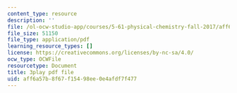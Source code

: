 ```yaml
---
content_type: resource
description: ''
file: /ol-ocw-studio-app/courses/5-61-physical-chemistry-fall-2017/aff6a57b8f67f15498ee0e4afdf7f477_4bfrkd8_zPo.pdf
file_size: 51150
file_type: application/pdf
learning_resource_types: []
license: https://creativecommons.org/licenses/by-nc-sa/4.0/
ocw_type: OCWFile
resourcetype: Document
title: 3play pdf file
uid: aff6a57b-8f67-f154-98ee-0e4afdf7f477
---
```

